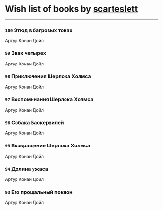 # Wish list of books by [scarteslett](http://vk.com/id201967417)
---

### `100` Этюд в багровых тонах
Артур Конан Дойл

### `99` Знак четырех
Артур Конан Дойл

### `98` Приключения Шерлока Холмса
Артур Конан Дойл

### `97` Воспоминания Шерлока Холмса
Артур Конан Дойл

### `96` Собака Баскервилей
Артур Конан Дойл

### `95` Возвращение Шерлока Холмса
Артур Конан Дойл

### `94` Долина ужаса
Артур Конан Дойл

### `93` Его прощальный поклон
Артур Конан Дойл

